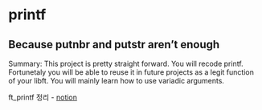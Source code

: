 # printf
## Because putnbr and putstr aren’t enough

Summary: This project is pretty straight forward. You will recode printf. Fortunetaly
you will be able to reuse it in future projects as a legit function of your libft. You will
mainly learn how to use variadic arguments.

ft_printf 정리 - [notion](https://mher9804.notion.site/ft_printf-c35259b638a64a6ea3ce285b30d6ebc8)
